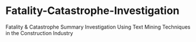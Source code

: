 # Fatality-Catastrophe-Investigation
Fatality &amp; Catastrophe Summary Investigation Using Text Mining Techniques in the Construction Industry
